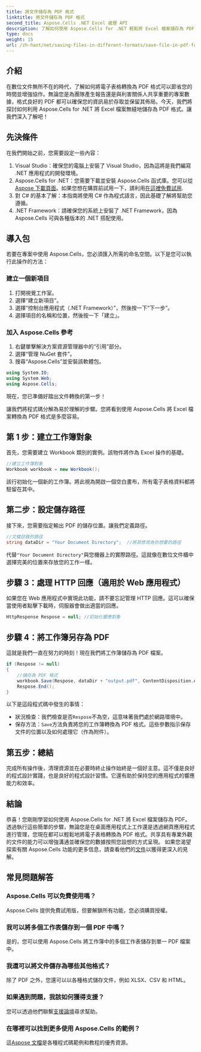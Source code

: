 ```yaml
---
title: 將文件儲存為 PDF 格式
linktitle: 將文件儲存為 PDF 格式
second_title: Aspose.Cells .NET Excel 處理 API
description: 了解如何使用 Aspose.Cells for .NET 輕鬆將 Excel 檔案儲存為 PDF。提供簡單的步驟和範例以方便實施。
type: docs
weight: 15
url: /zh-hant/net/saving-files-in-different-formats/save-file-in-pdf-format/
---
```

## 介紹
在數位文件無所不在的時代，了解如何將電子表格轉換為 PDF 格式可以節省您的時間並增強協作。無論您是為團隊產生報告還是與利害關係人共享重要的專案數據，格式良好的 PDF 都可以確保您的資訊易於存取並保留其佈局。今天，我們將探討如何利用 Aspose.Cells for .NET 將 Excel 檔案無縫地儲存為 PDF 格式。讓我們深入了解吧！
## 先決條件
在我們開始之前，您需要設定一些內容：
1. Visual Studio：確保您的電腦上安裝了 Visual Studio，因為這將是我們編寫 .NET 應用程式的開發環境。
2.  Aspose.Cells for .NET：您需要下載並安裝 Aspose.Cells 函式庫。您可以從[Aspose 下載頁面](https://releases.aspose.com/cells/net/)。如果您想在購買前試用一下，請利用[在這裡免費試用](https://releases.aspose.com/).
3. 對 C# 的基本了解：本指南將使用 C# 作為程式語言，因此基礎了解將幫助您遵循。
4. .NET Framework：請確保您的系統上安裝了 .NET Framework，因為 Aspose.Cells 可與各種版本的 .NET 搭配使用。
## 導入包
若要在專案中使用 Aspose.Cells，您必須匯入所需的命名空間。以下是您可以執行此操作的方法：
### 建立一個新項目
1. 打開視覺工作室。
2. 選擇“建立新項目”。
3. 選擇“控制台應用程式（.NET Framework）”，然後按一下“下一步”。
4. 選擇項目的名稱和位置，然後按一下「建立」。
### 加入 Aspose.Cells 參考
1. 右鍵單擊解決方案資源管理器中的“引用”部分。
2. 選擇“管理 NuGet 套件”。
3. 搜尋“Aspose.Cells”並安裝該軟體包。
```csharp
using System.IO;
using System.Web;
using Aspose.Cells;
```
現在，您已準備好踏出文件轉換的第一步！

讓我們將程式碼分解為易於理解的步驟。您將看到使用 Aspose.Cells 將 Excel 檔案轉換為 PDF 格式是多麼容易。
## 第 1 步：建立工作簿對象
首先，您需要建立 Workbook 類別的實例。該物件將作為 Excel 操作的基礎。
```csharp
//建立工作簿對象
Workbook workbook = new Workbook();
```
該行初始化一個新的工作簿。將此視為開啟一個空白畫布，所有電子表格資料都將駐留在其中。
## 第二步：設定儲存路徑
接下來，您需要指定輸出 PDF 的儲存位置。讓我們定義路徑。
```csharp
//文檔目錄的路徑
string dataDir = "Your Document Directory";  //將其修改為你想要的路徑
```
代替`"Your Document Directory"`與您機器上的實際路徑。這就像在數位文件櫃中選擇完美的位置來存放您的工作一樣。
## 步驟 3：處理 HTTP 回應（適用於 Web 應用程式）
如果您在 Web 應用程式中實現此功能，請不要忘記管理 HTTP 回應。這可以確保當使用者點擊下載時，伺服器會做出適當的回應。
```csharp
HttpResponse Respose = null; //初始化響應對象
```
## 步驟 4：將工作簿另存為 PDF
這就是我們一直在努力的時刻！現在我們將工作簿儲存為 PDF 檔案。
```csharp
if (Respose != null)
{
    //儲存為 PDF 格式
    workbook.Save(Respose, dataDir + "output.pdf", ContentDisposition.Attachment, new PdfSaveOptions());
    Respose.End();
}
```
以下是這段程式碼中發生的事情：
- 狀況檢查：我們檢查是否`Respose`不為空，這意味著我們處於網路環境中。
- 保存方法：`Save`方法負責將您的工作簿轉換為 PDF 格式。這些參數指示保存文件的位置以及如何處理它（作為附件）。
## 第五步：總結
完成所有操作後，清理資源並在必要時終止操作始終是一個好主意。這不僅是良好的程式設計實踐，也是良好的程式設計習慣。它還有助於保持您的應用程式的響應能力和效率。
## 結論
恭喜！您剛剛學習如何使用 Aspose.Cells for .NET 將 Excel 檔案儲存為 PDF。透過執行這些簡單的步驟，無論您是在桌面應用程式上工作還是透過網頁應用程式進行管理，您現在都可以輕鬆地將電子表格轉換為 PDF 格式。共享具有專業外觀的文件的能力可以增強溝通並確保您的數據按照您設想的方式呈現。
如果您渴望探索有關 Aspose.Cells 功能的更多信息，請查看他們的[文件](https://reference.aspose.com/cells/net/)以獲得更深入的見解。
## 常見問題解答
### Aspose.Cells 可以免費使用嗎？
Aspose.Cells 提供免費試用版，但要解鎖所有功能，您必須購買授權。
### 我可以將多個工作表儲存到一個 PDF 中嗎？
是的，您可以使用 Aspose.Cells 將工作簿中的多個工作表儲存到單一 PDF 檔案中。
### 我還可以將文件儲存為哪些其他格式？
除了 PDF 之外，您還可以以各種格式儲存文件，例如 XLSX、CSV 和 HTML。
### 如果遇到問題，我該如何獲得支援？
您可以透過他們聯繫[支援論壇](https://forum.aspose.com/c/cells/9)尋求幫助。
### 在哪裡可以找到更多使用 Aspose.Cells 的範例？
這[Aspose 文檔](https://reference.aspose.com/cells/net/)是各種程式碼範例和教程的優秀資源。